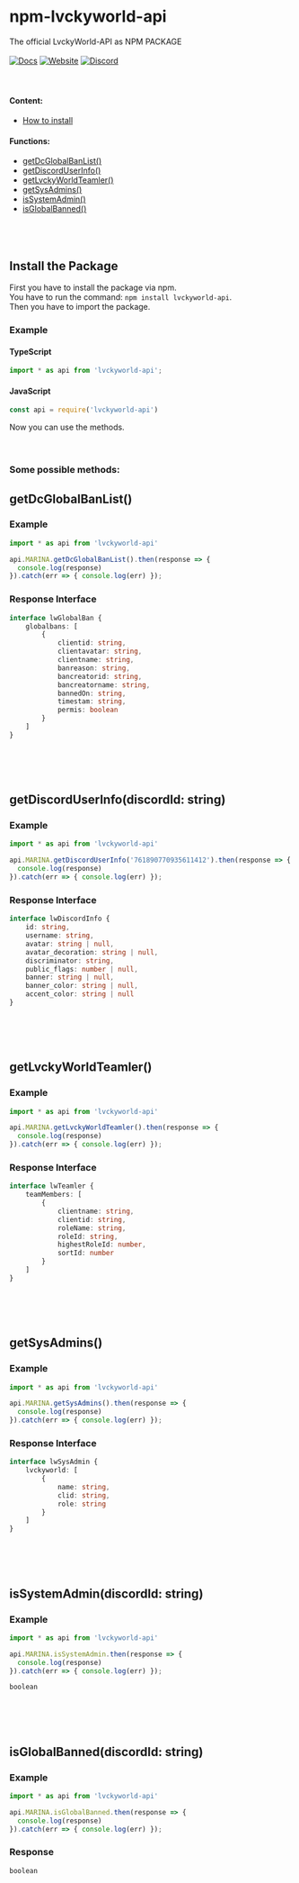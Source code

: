 # npm-lvckyworld-api
The official LvckyWorld-API as NPM PACKAGE <br /> <br />
[![Docs](https://img.shields.io/badge/-DOCUMENTATIONS-007396.svg?logo=Read%20the%20Docs&logoColor=white&longCache=true&style=for-the-badge)](https:///docs.lvckyworld.net/lvckyworld-api/) [![Website](https://img.shields.io/badge/-WEBSITE-FF7139.svg?logo=Firefox%20Browser&logoColor=white&longCache=true&style=for-the-badge)](https://lvckyworld.net/)  [![Discord](https://img.shields.io/badge/-DISCORD-5865F2.svg?logo=Discord&logoColor=white&longCache=true&style=for-the-badge)](https://lvckyworld.net/discord/)
<br /><br /><br />
#### Content:
- [How to install](#Install-the-Package)
#### Functions:
- [getDcGlobalBanList()](#getDcGlobalBanList)
- [getDiscordUserInfo()](#getDiscordUserInfo)
- [getLvckyWorldTeamler()](#getLvckyWorldTeamler)
- [getSysAdmins()](#getSysAdmins)
- [isSystemAdmin()](#isSystemAdmin)
- [isGlobalBanned()](#isGlobalBanned)
<br/><br/><br/><br/>

## Install the Package
First you have to install the package via npm.<br />
You have to run the command: `npm install lvckyworld-api`.<br />
Then you have to import the package.

### Example
#### TypeScript
```ts
import * as api from 'lvckyworld-api';
```
#### JavaScript
```js
const api = require('lvckyworld-api')
```
Now you can use the methods.
<br/><br/><br/>
### Some possible methods:

## getDcGlobalBanList()
### Example
```ts
import * as api from 'lvckyworld-api'

api.MARINA.getDcGlobalBanList().then(response => {
  console.log(response)
}).catch(err => { console.log(err) });
```
### Response Interface
```ts
interface lwGlobalBan {
    globalbans: [
        {
            clientid: string,
            clientavatar: string,
            clientname: string,
            banreason: string,
            bancreatorid: string,
            bancreatorname: string,
            bannedOn: string,
            timestam: string,
            permis: boolean
        }
    ]
}
```
<br/><br/><br/>
## getDiscordUserInfo(discordId: string)
### Example
```ts
import * as api from 'lvckyworld-api'

api.MARINA.getDiscordUserInfo('761890770935611412').then(response => {
  console.log(response)
}).catch(err => { console.log(err) });
```
### Response Interface
```ts
interface lwDiscordInfo {
    id: string,
    username: string,
    avatar: string | null,
    avatar_decoration: string | null,
    discriminator: string,
    public_flags: number | null,
    banner: string | null,
    banner_color: string | null,
    accent_color: string | null
}
```
<br/><br/><br/>
## getLvckyWorldTeamler()
### Example
```ts
import * as api from 'lvckyworld-api'

api.MARINA.getLvckyWorldTeamler().then(response => {
  console.log(response)
}).catch(err => { console.log(err) });
```
### Response Interface
```ts
interface lwTeamler {
    teamMembers: [
        {
            clientname: string,
            clientid: string,
            roleName: string,
            roleId: string,
            highestRoleId: number,
            sortId: number
        }
    ]
}
```
<br/><br/><br/>
## getSysAdmins()
### Example
```ts
import * as api from 'lvckyworld-api'

api.MARINA.getSysAdmins().then(response => {
  console.log(response)
}).catch(err => { console.log(err) });
```
### Response Interface
```ts
interface lwSysAdmin {
    lvckyworld: [
        {
            name: string,
            clid: string,
            role: string
        }
    ]
}
```
<br/><br/><br/>
## isSystemAdmin(discordId: string)
### Example
```ts
import * as api from 'lvckyworld-api'

api.MARINA.isSystemAdmin.then(response => {
  console.log(response)
}).catch(err => { console.log(err) });
```
```ts
boolean
```
<br/><br/><br/>
## isGlobalBanned(discordId: string)
### Example
```ts
import * as api from 'lvckyworld-api'

api.MARINA.isGlobalBanned.then(response => {
  console.log(response)
}).catch(err => { console.log(err) });
```
### Response
```ts
boolean
```

